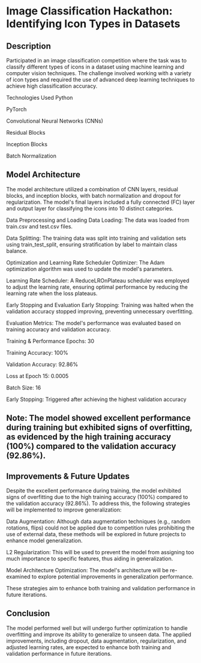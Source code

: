 # Image Classification Hackathon: Identifying Icon Types in Datasets
## Description
Participated in an image classification competition where the task was to classify different types of icons in a dataset using machine learning and computer vision techniques. The challenge involved working with a variety of icon types and required the use of advanced deep learning techniques to achieve high classification accuracy.

Technologies Used
Python

PyTorch

Convolutional Neural Networks (CNNs)

Residual Blocks

Inception Blocks

Batch Normalization

## Model Architecture
The model architecture utilized a combination of CNN layers, residual blocks, and inception blocks, with batch normalization and dropout for regularization. The model's final layers included a fully connected (FC) layer and output layer for classifying the icons into 10 distinct categories.

Data Preprocessing and Loading
Data Loading: The data was loaded from train.csv and test.csv files.

Data Splitting: The training data was split into training and validation sets using train_test_split, ensuring stratification by label to maintain class balance.

Optimization and Learning Rate Scheduler
Optimizer: The Adam optimization algorithm was used to update the model's parameters.

Learning Rate Scheduler: A ReduceLROnPlateau scheduler was employed to adjust the learning rate, ensuring optimal performance by reducing the learning rate when the loss plateaus.

Early Stopping and Evaluation
Early Stopping: Training was halted when the validation accuracy stopped improving, preventing unnecessary overfitting.

Evaluation Metrics: The model's performance was evaluated based on training accuracy and validation accuracy.

Training & Performance
Epochs: 30

Training Accuracy: 100%

Validation Accuracy: 92.86%

Loss at Epoch 15: 0.0005

Batch Size: 16

Early Stopping: Triggered after achieving the highest validation accuracy

## Note: The model showed excellent performance during training but exhibited signs of overfitting, as evidenced by the high training accuracy (100%) compared to the validation accuracy (92.86%).

## Improvements & Future Updates
Despite the excellent performance during training, the model exhibited signs of overfitting due to the high training accuracy (100%) compared to the validation accuracy (92.86%). To address this, the following strategies will be implemented to improve generalization:

Data Augmentation: Although data augmentation techniques (e.g., random rotations, flips) could not be applied due to competition rules prohibiting the use of external data, these methods will be explored in future projects to enhance model generalization.

L2 Regularization: This will be used to prevent the model from assigning too much importance to specific features, thus aiding in generalization.

Model Architecture Optimization: The model's architecture will be re-examined to explore potential improvements in generalization performance.

These strategies aim to enhance both training and validation performance in future iterations.

## Conclusion
The model performed well but will undergo further optimization to handle overfitting and improve its ability to generalize to unseen data. The applied improvements, including dropout, data augmentation, regularization, and adjusted learning rates, are expected to enhance both training and validation performance in future iterations.
